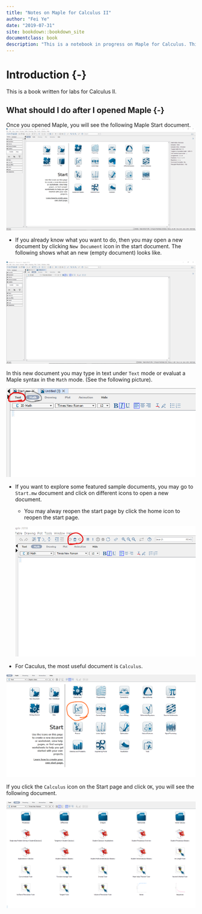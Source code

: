 ```yaml
--- 
title: "Notes on Maple for Calculus II"
author: "Fei Ye"
date: "2019-07-31"
site: bookdown::bookdown_site
documentclass: book
description: "This is a notebook in progress on Maple for Calculus. This notebook was created using bookdown"
---
```




# Introduction {-}

This is a book written for labs for Calculus II.

## What should I do after I opened Maple {-}

Once you opened Maple, you will see the following Maple Start document.
![](figs/Maple-Start.png)

- If you already know what you want to do, then you may open a new document by clicking `New Document` icon in the start document. The following shows what an new (empty document) looks like.

![](figs/Maple-New-Doc.png)

In this new document you may type in text under `Text` mode or evaluat a Maple syntax in the `Math` mode. (See the following picture).

![](figs/Text-Math-Mode.png)


- If you want to explore some featured sample documents, you may go to `Start.mw` document and click on different icons to open a new document. 

  - You may alway reopen the start page by click the home icon to reopen the start page.
  
  ![](figs/Home-reopen-start-page.png)


- For Caculus, the most useful document is `Calculus`. 

![](figs/Start-Page-Calculus.png)

If you click the `Calculus` icon on the Start page and click `OK`, you will see the following document.

![](figs/Calculus-Doc.png)

